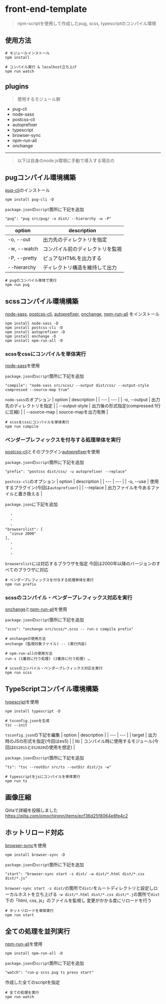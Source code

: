 # front-end-template
> npm-scriptを使用して作成したpug, scss, typescriptのコンパイル環境

## 使用方法

```
# モジュールインストール
npm install

# コンパイル実行 & localhost立ち上げ
npm run watch
```

## plugins
> 使用するモジュール群

* pug-cli
* node-sass
* postcss-cli
* autoprefixer
* typescript
* browser-sync
* npm-run-all
* onchange

---

> 以下は自身のnode.js環境に手動で導入する場合の

## pugコンパイル環境構築
[pug-cli](https://www.npmjs.com/package/pug-cli)のインストール
```
npm install pug-cli -D
```

`package.json`の`script`箇所に下記を追加
```
"pug": "pug src/pug/ -o dist/ --hierarchy -w -P"
```

| option | description |
| --- | --- |
| -o, --out | 出力先のディレクトリを指定 |
| -w, --watch | コンパイル前のディレクトリを監視 |
| -P, --pretty | ピュアなHTMLを出力する |
| --hierarchy | ディレクトリ構造を維持して出力 |

```
# pugのコンパイル単体で実行
npm run pug
```

## scssコンパイル環境構築
[node-sass](https://www.npmjs.com/package/node-sass), [postcss-cli](https://www.npmjs.com/package/postcss-cli), [autoprefixer](https://www.npmjs.com/package/autoprefixer), [onchange](https://www.npmjs.com/package/onchange), [npm-run-all](https://www.npmjs.com/package/npm-run-all) をインストール
```
npm install node-sass -D
npm install postcss-cli -D
npm install autoprefixer -D
npm install onchange -D
npm install npm-run-all -D
```

### scssをcssにコンパイルを単体実行
[node-sass](https://www.npmjs.com/package/node-sass)を使用

`package.json`の`script`箇所に下記を追加
```
"compile": "node-sass src/scss/ --output dist/css/ --output-style compressed --source-map true"
```

`node-sass`のオプション
| option | description |
| --- | --- |
| -o, --output | 出力先のディレクトリを指定 |
| --output-style | 出力後の形式指定(compressed:1行に圧縮) |
| --source-map | source-mapを出力有無 |

```
# scssをcssにコンパイルを単体実行
npm run compile
```

### ベンダープレフィックスを付与する処理単体を実行
[postcss-cli](https://www.npmjs.com/package/postcss-cli)とそのプラグイン[autoprefixer](https://www.npmjs.com/package/autoprefixer)を使用

`package.json`の`script`箇所に下記を追加
```
"prefix": "postcss dist/css/ -u autoprefixer --replace"
```

`postcss-cli`のオプション
| option | description |
| --- | --- |
| -u, --use | 使用するプラグイン(今回は`autoprefixer`) |
| --replace | 出力ファイルを今あるファイルと置き換える |


`package.json`に下記を追加
```
  ・
  ・
  ・
"browserslist": [
  "since 2000"
],
  ・
  ・
  ・
```

`browserslist`には対応するブラウザを指定
今回は2000年以降のバージョンのすべてのブラウザに対応

```
# ベンダープレフィックスを付与する処理単体を実行
npm run prefix
```

### scssのコンパイル・ベンダープレフィックス対応を実行
[onchange](https://www.npmjs.com/package/onchange)と[npm-run-all](https://www.npmjs.com/package/npm-run-all)を使用

`package.json`の`script`箇所に下記を追加
```
"scss": "onchange src/scss/*.scss -- run-s compile prefix"
```

```
# onchangeの使用方法
onchange (監視対象ファイル) -- (実行内容)

# npm-run-allの使用方法
run-s (1番目に行う処理) (2番目に行う処理) …
```

```
# scssのコンパイル・ベンダープレフィックス対応を実行
npm run scss
```

## TypeScriptコンパイル環境構築
[typescript](https://www.npmjs.com/package/typescript)を使用
```
npm install typescript -D
```

```
# tsconfig.jsonを生成
tsc --init
```

`tsconfig.json`の下記を編集
| option | description |
| --- | --- |
| target | 出力時のJSの形式を指定(今回はes5) |
| lib | コンパイル時に使用するモジュール(今回は`ES2015`と`ES2020`の使用を想定) |

`package.json`の`script`箇所に下記を追加
```
"ts": "tsc --rootDir src/ts --outDir dist/js -w"
```

```
# typescriptをjsにコンパイルを単体実行
npm run ts
```

## 画像圧縮
Qiitaで詳細を投稿しました
https://qiita.com/omochironn/items/ecf36d25f8064e8fe4c2

## ホットリロード対応
[browser-sync](https://www.npmjs.com/package/browser-sync)を使用
```
npm install browser-sync -D
```

`package.json`の`script`箇所に下記を追加
```
"start": "browser-sync start -s dist/ -w dist/*.html dist/*.css dist/*.js"
```

`browser-sync start -s dist/`の箇所で`dist/`をルートディレクトリと設定しローカルホストを立ち上げる
`-w dist/*.html dist/*.css dist/*.j`の箇所で`dist`下の「html, css, js」のファイルを監視し
変更がかかる度にリロードを行う

```
# ホットリロードを単体実行
npm run start
```

## 全ての処理を並列実行
[npm-run-all](https://www.npmjs.com/package/npm-run-all)を使用
```
npm install npm-run-all -D
```

`package.json`の`script`箇所に下記を追加
```
"watch": "run-p scss pug ts press start"
```
作成した全てのscriptを指定

```
# 全ての処理を実行
npm run watch
```
